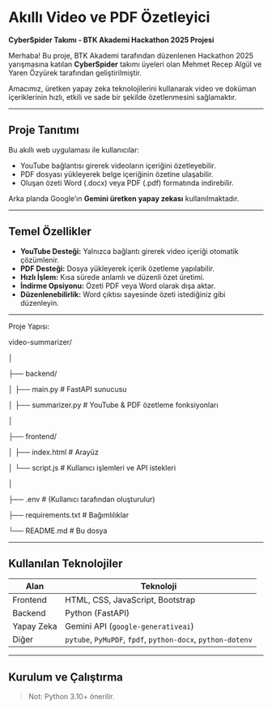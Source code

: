 # Akıllı Video ve PDF Özetleyici

**CyberSpider Takımı - BTK Akademi Hackathon 2025 Projesi**

Merhaba! Bu proje, BTK Akademi tarafından düzenlenen Hackathon 2025 yarışmasına katılan **CyberSpider** takımı üyeleri olan Mehmet Recep Algül ve Yaren Özyürek tarafından geliştirilmiştir.

Amacımız, üretken yapay zeka teknolojilerini kullanarak video ve doküman içeriklerinin hızlı, etkili ve sade bir şekilde özetlenmesini sağlamaktır.

---

## Proje Tanıtımı

Bu akıllı web uygulaması ile kullanıcılar:

- YouTube bağlantısı girerek videoların içeriğini özetleyebilir.
- PDF dosyası yükleyerek belge içeriğinin özetine ulaşabilir.
- Oluşan özeti Word (.docx) veya PDF (.pdf) formatında indirebilir.

 Arka planda Google’ın **Gemini üretken yapay zekası** kullanılmaktadır.

---

## Temel Özellikler

-  **YouTube Desteği:** Yalnızca bağlantı girerek video içeriği otomatik çözümlenir.
-  **PDF Desteği:** Dosya yükleyerek içerik özetleme yapılabilir.
-  **Hızlı İşlem:** Kısa sürede anlamlı ve düzenli özet üretimi.
-  **İndirme Opsiyonu:** Özeti PDF veya Word olarak dışa aktar.
-  **Düzenlenebilirlik:** Word çıktısı sayesinde özeti istediğiniz gibi düzenleyin.

---

Proje Yapısı:

video-summarizer/

│

├── backend/

│ ├── main.py # FastAPI sunucusu

│ ├── summarizer.py # YouTube & PDF özetleme fonksiyonları

│

├── frontend/

│ ├── index.html # Arayüz

│ └── script.js # Kullanıcı işlemleri ve API istekleri

│

├── .env # (Kullanıcı tarafından oluşturulur)

├── requirements.txt # Bağımlılıklar

└── README.md # Bu dosya

---

##  Kullanılan Teknolojiler

| Alan       | Teknoloji                                                   |
| ---------- | ----------------------------------------------------------- |
| Frontend   | HTML, CSS, JavaScript, Bootstrap                            |
| Backend    | Python (FastAPI)                                            |
| Yapay Zeka | Gemini API (`google-generativeai`)                          |
| Diğer      | `pytube`, `PyMuPDF`, `fpdf`, `python-docx`, `python-dotenv` |

---

## Kurulum ve Çalıştırma

> Not: Python 3.10+ önerilir.
